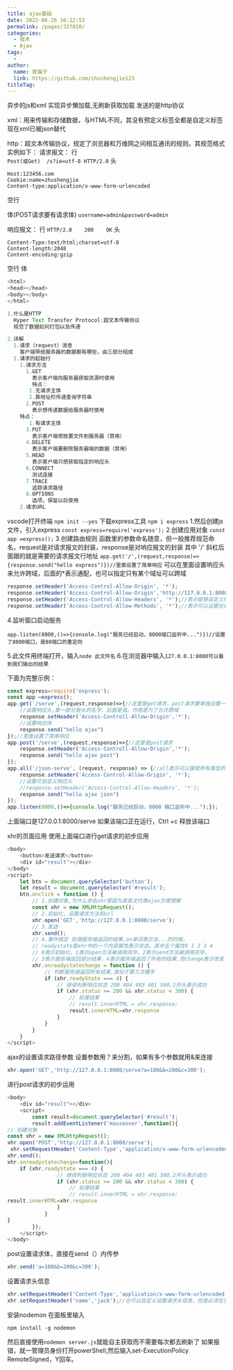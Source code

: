 ```yaml
---
title: ajax基础
date: 2022-06-26 16:22:53
permalink: /pages/32f010/
categories:
  - 技术
  - Ajax
tags:
  - 
author: 
  name: 夜猫子
  link: https://github.com/zhushengjie123
titleTag: 
---
```

异步的js和xml
实现异步懒加载,无刷新获取加载
发送的是http协议

xml：用来传输和存储数据，与HTML不同，其没有预定义标签全都是自定义标签
现在xml已被json替代

http：超文本传输协议，规定了浏览器和万维网之间相互通讯的规则。其规范格式实例如下：
请求报文：
行	
`Post(或Get)  /s?ie=utf-8 HTTP/2.0`
头
```
Host:123456.com
Cookie:name=zhushengjie
Content-type:application/x-www-form-urlencoded
```
空行

体(POST请求要有请求体)
`username=admin&password=admin`

响应报文：
行
`HTTP/2.0	 200	OK`
头
```
Content-Type:text/html;charset=utf-8
Content-length:2048
Content-encoding:gzip
```
空行
体
```javascript
<html>
<head></head>
<body></body>
</html>
```
```javascript
1.什么是HTTP 
  Hyper Text Transfer Protocol:超文本传输协议
  规范了数据如何打包以及传递

2.详解
  1.请求（request）消息
    客户端带给服务器的数据都有哪些，由三部分组成
  1.请求的起始行
    1.请求方法
      1.GET
        表示客户端向服务器获取资源时使用
        特点：
       1.无请求主体
       2.靠地址栏传递查询字符串
      2.POST
        表示想传递数据给服务器时使用
    特点：
       1.有请求主体
      3.PUT
        表示客户端想放置文件到服务器（禁用）
      4.DELETE
        表示客户端要删除服务器端的数据（禁用）
      5.HEAD
        表示客户端只想获取指定的响应头
      6.CONNECT
        测试连接
      7.TRACE
        追踪请求路径
      8.OPTIONS
        选项，保留以后使用
    2.请求URL
```
vscode打开终端
`npm init --yes`
下载express工具
`npm i express`
1.然后创建js文件，引入express
`const express=require('express');`
2.创建应用对象
`const app =express();`
3.创建路由规则
函数里的参数命名随意，但一般推荐规范命名，request是对请求报文的封装，response是对响应报文的封装
其中		'/'	斜杠后面跟的就是需要的请求报文行地址
`app.get('/',(request,response)=>{response.send("hello express")})//里面设置了简单响应`
可以在里面设置响应头来允许跨域，后面的*表示通配，也可以指定只有某个域址可以跨域  

```javascript
response.setHeader('Access-Control-Allow-Origin', '*');
response.setHeader('Access-Control-Allow-Origin','http://127.0.0.1:8000/server');//表示只有该域址可以跨域
response.setHeader('Access-Control-Allow-Headers', '*');//表示能够自定义响应头
response.setHeader('Access-Control-Allow-Methods', '*');//表示可以设置任意请求允许使用的方法
```

4.监听窗口启动服务

```
app.listen(8000,()=>{console.log("服务已经启动，8000端口监听中...")})//设置了8000端口，是80端口的重定向
```
5.此文件用终端打开，输入`node 此文件名`
6.在浏览器中输入`127.0.0.1:8000可以看到我们输出的结果`

下面为完整示例：

```javascript
const express=require('express');
const app =express();
app.get('/serve',(request,response)=>{//这里是get请求，post请求要单独设置一个
	//设置响应头,第一部分是头的名字，后面是值。作用是为了允许跨域
	response.setHeader('Access-Controll-Allow-Origin','*');
	//设置响应体
	response.send("hello ajax")
});//里面设置了简单响应
app.post('/serve',(request,response)=>{//这里是post请求
	response.setHeader('Access-Controll-Allow-Origin','*');
	response.send("hello ajax post")
});
app.all('/json-serve', (request, response) => {//all表示可以接受所有类型的请求
    response.setHeader('Access-Control-Allow-Origin', '*');
    //设置可自定义响应头
    //response.setHeader('Access-Control-Allow-Headers', '*');
    response.send("hello ajax json")
});
app.listen(8000,()=>{console.log("服务已经启动，8000 端口监听中...");});
```

上面端口是127.0.0.1:8000/serve
如果该端口正在运行，Ctrl +c 释放该端口  

xhr的页面应用
使用上面端口进行get请求的初步应用

```javascript
<body>
    <button>发送请求</button>
    <div id="result"></div>
</body>
<script>
    let btn = document.querySelector('button');
    let result = document.querySelector('#result');
    btn.onclick = function () {
        // 1.创建对象,为什么命名xhr是因为其英文代表ajax方便理解
        const xhr = new XMLHttpRequest();
        // 2.初始化，设置请求方法和url
        xhr.open('GET','http://127.0.0.1:8000/serve');
        // 3.发送
        xhr.send();
        // 4.事件绑定 处理服务端返回的结果,on单词表示当...的时候，
        // readystate是xhr中的一个内部属性表示状态。其中五个属性0 1 2 3 4
        // 0表示初始化，1表示open方法被调用完毕，2表示send方法被调用完毕，
        // 3表示服务端返回部分结果，4表示服务端返回了所有的结果,而change表示改变
        xhr.onreadystatechange = function () {
            // 判断服务端返回所有结果,类似于第三次握手
            if (xhr.readyState === 4) {
                // 继续判断响应状态 200 404 403 401 500,2开头表示成功
                if (xhr.status >= 200 && xhr.status < 300) {
                    // 处理结果
                    // result.innerHTML = xhr.response;
					result.innerHTML=xhr.response
                }
            }
        }
    }
</script>
```
ajax的设置请求路径参数
设置参数用？来分割，如果有多个参数就用&来连接

```javascript
xhr.open('GET','http://127.0.0.1:8000/serve?a=100&b=200&c=300');
```

进行post请求的初步运用

```javascript
<body>
    <div id="result"></div>
    <script>
        const result=document.querySelector('#result');
        result.addEventListener('mouseover',function(){
// 创建对象
const xhr = new XMLHttpRequest();
xhr.open('POST','http://127.0.0.1:8000/serve');
 xhr.setRequestHeader('Content-Type','application/x-www-form-urlencoded');//设置请求头，必须放在open下面
xhr.send();
xhr.onreadystatechange=function(){
    if (xhr.readyState === 4) {
                // 继续判断响应状态 200 404 403 401 500,2开头表示成功
                if (xhr.status >= 200 && xhr.status < 300) {
                    // 处理结果
                    // result.innerHTML = xhr.response;
result.innerHTML=xhr.response
                }
            }
}
        });
    </script>
</body>
```
post设置请求体，直接在send（）内传参

````javascript
xhr.send('a=100&b=200&c=300');
````

设置请求头信息

```javascript
xhr.setRequestHeader('Content-Type','application/x-www-form-urlencoded');//设置请求头，第一个为请求体内容的类型，第二个为请求体参数类型，为固定写法
xhr.setRequestHeader('name','jack');//也可以自定义设置请求头信息，但是必须在引入press的js中添加一个新的响应头response.setHeader('Access-Controll-Allow-Headers','*');然后将post改成all
```
安装nodemon
在面板里输入

```
npm install -g nodemon
```

然后直接使用`nodemon server.js`就能自主获取而不需要每次都去刷新了
如果报错，就一管理员身份打开powerShell,然后输入set-ExecutionPolicy RemoteSigned，Y回车。 

